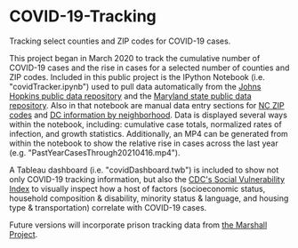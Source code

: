 # COVID-19-Tracking
Tracking select counties and ZIP codes for COVID-19 cases.

This project began in March 2020 to track the cumulative number of COVID-19 cases and the rise in cases for a selected number of counties and ZIP codes.
Included in this public project is the IPython Notebook (i.e. "covidTracker.ipynb") used to pull data automatically from 
the <a href='https://github.com/CSSEGISandData/COVID-19'>Johns Hopkins public data repository</a> and 
the <a href='https://coronavirus.maryland.gov/'>Maryland state public data repository</a>. Also in that notebook are manual data entry sections 
for <a href='https://covid19.ncdhhs.gov/dashboard'>NC ZIP codes</a> and 
<a href='https://coronavirus.dc.gov/data'>DC information by neighborhood</a>.
Data is displayed several ways within the notebook, including: cumulative case totals, normalized rates of infection, and growth statistics.
Additionally, an MP4 can be generated from within the notebook to show the relative rise in cases across the last year (e.g. "PastYearCasesThrough20210416.mp4").

A Tableau dashboard (i.e. "covidDashboard.twb") is included to show not only COVID-19 tracking information, but also 
the <a href='https://svi.cdc.gov/Documents/Data/2018_SVI_Data/SVI2018Documentation.pdf'>CDC's Social Vulnerability Index</a> to visually inspect how a host of factors (socioeconomic status, household composition & disability, minority status & language, and housing type & transportation) correlate with COVID-19 cases.

Future versions will incorporate prison tracking data from <a href='https://github.com/themarshallproject/COVID_prison_data'>the Marshall Project</a>.
